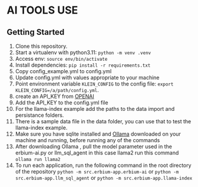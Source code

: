 # AI TOOLS USE
## Getting Started

1. Clone this repository.
2. Start a virtualenv with python3.11: `python -m venv .venv`
3. Access env: `source env/bin/activate`
4. Install dependencies: `pip install -r requirements.txt`
5. Copy config_example.yml to config.yml
6. Update config.yml with values appropriate to your machine
7. Point environment variable `KLEIN_CONFIG` to the config file: `export KLEIN_CONFIG=/a/path/config.yml`.
8. create an API_KEY from [OPENAI](https://platform.openai.com/api-keys)
9. Add the API_KEY to the config.yml file
10. For the llama-index example add the paths to the data import and persistance folders.
11. There is a sample data file in the data folder, you can use that to test the llama-index example.
12. Make sure you have sqlite installed and [Ollama](https://ollama.ai) downloaded on your machine and running, before running any of the commands
13. After downloading Ollama , pull the model parameter used in the erbium-ai.py or llm_sql_agent in this case llama2
    run this command `ollama run llama2`
14. To run each application, run the following command in the root directory of the repository
    `python -m src.erbium-app.erbium-ai` or `python -m src.erbium-app.llm_sql_agent` or `python -m src.erbium-app.llama-index`
